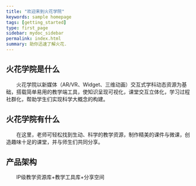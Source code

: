 ```yaml
---
title: "欢迎来到火花学院"
keywords: sample homepage
tags: [getting_started]
type: first_page
sidebar: mydoc_sidebar
permalink: index.html
summary: 助你迅速了解火花.
---
```



## 火花学院是什么   
&ensp;&ensp;&ensp;&ensp;火花学院以新媒体（AR/VR、Widget、三维动画）交互式学科动态资源为基础，搭载简单易用的教学端工具，使知识呈现可视化，课堂交互立体化，学习过程社群化，帮助学生们实现科学大概念的构建。   
## 火花学院有什么   
&ensp;&ensp;&ensp;&ensp;在这里，老师可轻松找到生动、科学的教学资源，制作精美的课件与微课，创造趣味十足的课堂，并与师生们共同分享。   
## 产品架构   
&ensp;&ensp;&ensp;&ensp;IP级教学资源库+教学工具库+分享空间


